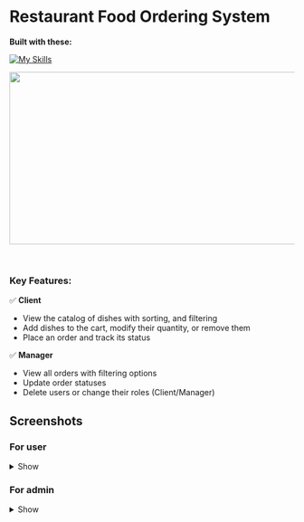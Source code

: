 # Restaurant Food Ordering System

**Built with these:** 

[![My Skills](https://skillicons.dev/icons?i=html,css,js,java,mysql&theme=light)](https://skillicons.dev)

<p align="center"><img src="https://i.imgur.com/mwArg8O.png" height ="305" width="574"  /></p><br>

### Key Features:

✅ **Client**  
- View the catalog of dishes with sorting, and filtering  
- Add dishes to the cart, modify their quantity, or remove them  
- Place an order and track its status  

✅ **Manager**  
- View all orders with filtering options  
- Update order statuses  
- Delete users or change their roles (Client/Manager)  

## Screenshots
### For user
<details>
<summary>Show</summary>

<img src="https://i.imgur.com/OzTkzbH.png" width="800" /><br>
<img src="https://i.imgur.com/px9YmwD.png" width="800" /><br>
<img src="https://i.imgur.com/mwArg8O.png" width="800" /><br>
<img src="https://i.imgur.com/cQFoE0N.png" width="800" /><br>
<img src="https://i.imgur.com/pbs4dYb.png" width="800" /><br>
</details>

### For admin

<details>
<summary>Show</summary>

<img src="https://i.imgur.com/JtOFO8q.png" width="800" /><br>
<img src="https://i.imgur.com/W2VMLkw.png" width="800" /><br>
<img src="https://i.imgur.com/tmr6K1d.png" width="800" /><br>

</details>
